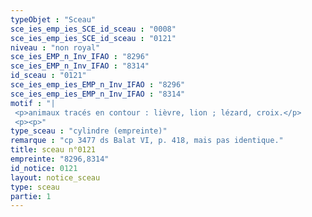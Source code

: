 ```yaml
---
typeObjet : "Sceau"
sce_ies_emp_ies_SCE_id_sceau : "0008"
sce_ies_emp_ies_SCE_id_sceau : "0121"
niveau : "non royal"
sce_ies_EMP_n_Inv_IFAO : "8296"
sce_ies_EMP_n_Inv_IFAO : "8314"
id_sceau : "0121"
sce_ies_emp_ies_EMP_n_Inv_IFAO : "8296"
sce_ies_emp_ies_EMP_n_Inv_IFAO : "8314"
motif : "|
 <p>animaux tracés en contour : lièvre, lion ; lézard, croix.</p>
 <p><p>"
type_sceau : "cylindre (empreinte)"
remarque : "cp 3477 ds Balat VI, p. 418, mais pas identique."
title: sceau n°0121
empreinte: "8296,8314"
id_notice: 0121
layout: notice_sceau
type: sceau
partie: 1
---
```


